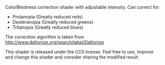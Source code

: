 <!--
SPDX-FileCopyrightText: 2023 Fushan Wen <qydwhotmail@gmail.com>

SPDX-License-Identifier: GPL-2.0-or-later
-->

ColorBlindness correction shader with adjustable intensity. Can correct for:
* Protanopia (Greatly reduced reds)
* Deuteranopia (Greatly reduced greens)
* Tritanopia (Greatly reduced blues)

The correction algorithm is taken from http://www.daltonize.org/search/label/Daltonize

This shader is released under the CC0 license. Feel free to use, improve and change this shader and consider sharing the modified result.
